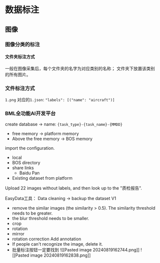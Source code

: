 # 数据标注
## 图像
### 图像分类的标注
#### 文件夹标注方式
一般在图像采集后，每个文件夹的名字为对应类别的名称；
文件夹下放置该类别的所有图片。
### 文件标注方式
`1.png` 对应的`1.json`:
`"labels": [("name": "aircraft")]`

### BML全功能AI开发平台

create database -> name: `{task_type}-{task_name}-{MMDD}`

- free memory -> platform memory
- Above the free memory -> BOS memory

import the configuration.
- local
- BOS directory
- share links
	- Baidu Pan
- Existing dataset from platform

Upload 22 images without labels, and then look up to the "质检报告".

EasyData工具：
Data cleaning -> backup the dataset V1
- remove the similar images (the similarity > 0.5). The similarity threshold needs to be greater.
- the blur threshold needs to be smaller.
- crop
- rotation
- mirror
- rotation correction
Add annotation
- If people can't recognize the image, delete it.
- 批量标注按钮一定要找到
![[Pasted image 20240819162744.png]]
![[Pasted image 20240819162838.png]]